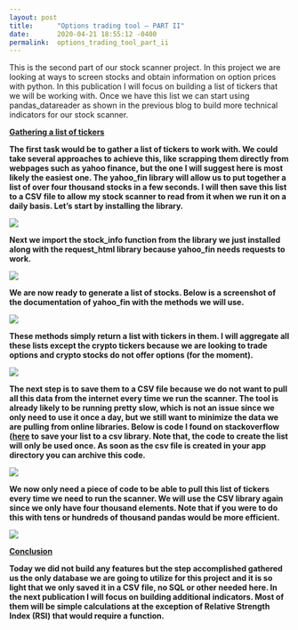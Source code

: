 ```yaml
---
layout: post
title:      "Options trading tool – PART II"
date:       2020-04-21 18:55:12 -0400
permalink:  options_trading_tool_part_ii
---
```


This is the second part of our stock scanner project. In this project we are looking at ways to screen stocks and obtain information on option prices with python. In this publication I will focus on building a list of tickers that we will be working with. Once we have this list we can start using pandas_datareader as shown in the previous blog to build more technical indicators for our stock scanner. 

<b><u>Gathering a list of tickers</u>

The first task would be to gather a list of tickers to work with. We could take several approaches to achieve this, like scrapping them directly from webpages such as yahoo finance, but the one I will suggest here is most likely the easiest one. The yahoo_fin library will allow us to put together a list of over four thousand stocks in a few seconds. I will then save this list to a CSV file to allow my stock scanner to read from it when we run it on a daily basis. Let’s start by installing the library.

![](img/151)

Next we import the stock_info function from the library we just installed along with the request_html library because yahoo_fin needs requests to work. 

![](img/152)

We are now ready to generate a list of stocks. Below is a screenshot of the documentation of yahoo_fin with the methods we will use. 

![](img/153)

These methods simply return a list with tickers in them. I will aggregate all these lists except the crypto tickers because we are looking to trade options and crypto stocks do not offer options (for the moment).

![](img/154)

The next step is to save them to a CSV file because we do not want to pull all this data from the internet every time we run the scanner. The tool is already likely to be running pretty slow, which is not an issue since we only need to use it once a day, but we still want to minimize the data we are pulling from online libraries. Below is code I found on stackoverflow ([here]( https://stackoverflow.com/questions/14037540/writing-a-python-list-of-lists-to-a-csv-file) to save your list to a csv library. Note that, the code to create the list will only be used once. As soon as the csv file is created in your app directory you can archive this code.

![](img/155)

We now only need a piece of code to be able to pull this list of tickers every time we need to run the scanner. We will use the CSV library again since we only have four thousand elements. Note that if you were to do this with tens or hundreds of thousand pandas would be more efficient.

![](img/156)

<b><u>Conclusion</u>

Today we did not build any features but the step accomplished gathered us the only database we are going to utilize for this project and it is so light that we only saved it in a CSV file, no SQL or other needed here. In the next publication I will focus on building additional indicators. Most of them will be simple calculations at the exception of Relative Strength Index (RSI) that would require a function. 


	

